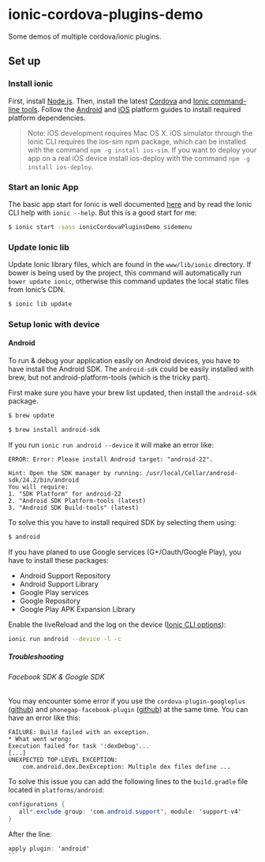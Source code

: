 # ionic-cordova-plugins-demo
Some demos of multiple cordova/ionic plugins.

## Set up
### Install ionic
First, install [Node.js](http://nodejs.org/). Then, install the latest [Cordova](https://cordova.apache.org/) and [Ionic command-line tools](https://npmjs.org/package/ionic). Follow the [Android](http://cordova.apache.org/docs/en/5.1.1/guide/platforms/android/index.html) and [iOS](http://cordova.apache.org/docs/en/5.1.1/guide/platforms/ios/index.html) platform guides to install required platform dependencies.
> Note: iOS development requires Mac OS X. iOS simulator through the Ionic CLI requires the ios-sim npm package, which can be installed with the command `npm -g install ios-sim`. If you want to deploy your app on a real iOS device install ios-deploy with the command `npm -g install ios-deploy`.

### Start an Ionic App
The basic app start for Ionic is well documented [here](http://ionicframework.com/docs/cli/start.html) and by read the Ionic CLI help with `ionic --help`. But this is a good start for me:

```bash
$ ionic start -sass ionicCordovaPluginsDemo sidemenu
```

### Update Ionic lib
Update Ionic library files, which are found in the `www/lib/ionic` directory. If bower is being used
by the project, this command will automatically run `bower update ionic`, otherwise this command updates
the local static files from Ionic’s CDN.

```bash
$ ionic lib update
```

### Setup Ionic with device

#### Android
To run & debug your application easily on Android devices, you have to have install the Android SDK. The `android-sdk` could be easily installed with brew, but not android-platform-tools (which is the tricky part).

First make sure you have your brew list updated, then install the `android-sdk` package.

```bash
$ brew update
```

```bash
$ brew install android-sdk
```

If you run `ionic run android --device` it will make an error like:
```
ERROR: Error: Please install Android target: "android-22".

Hint: Open the SDK manager by running: /usr/local/Cellar/android-sdk/24.2/bin/android
You will require:
1. "SDK Platform" for android-22
2. "Android SDK Platform-tools (latest)
3. "Android SDK Build-tools" (latest)
```

To solve this you have to install required SDK by selecting them using:
```bash
$ android
```

If you have planed to use Google services (G+/Oauth/Google Play), you have to install these packages:
* Android Support Repository
* Android Support Library
* Google Play services
* Google Repository
* Google Play APK Expansion Library

Enable the liveReload and the log on the device ([Ionic CLI options](https://github.com/driftyco/ionic-cli#live-reload-app-during-development-beta)):
```bash
ionic run android --device -l -c
```

##### Troubleshooting

###### Facebook SDK & Google SDK
You may encounter some error if you use the `cordova-plugin-googleplus` ([github](https://github.com/EddyVerbruggen/cordova-plugin-googleplus)) and `phonegap-facebook-plugin` ([github](https://github.com/Wizcorp/phonegap-facebook-plugin)) at the same time. You can have an error like this:

```
FAILURE: Build failed with an exception.
* What went wrong:
Execution failed for task ':dexDebug'...
[...]
UNEXPECTED TOP-LEVEL EXCEPTION:
  	com.android.dex.DexException: Multiple dex files define ...
```

To solve this issue you can add the following lines to the `build.gradle` file located in `platforms/android`:
```java
configurations {
   all*.exclude group: 'com.android.support', module: 'support-v4'
}
```

 After the line:
 ```java
 apply plugin: 'android'
 ``
